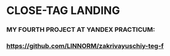 # CLOSE-TAG LANDING

### MY FOURTH PROJECT AT YANDEX PRACTICUM:
### https://github.com/LlNNORM/zakrivayuschiy-teg-f
